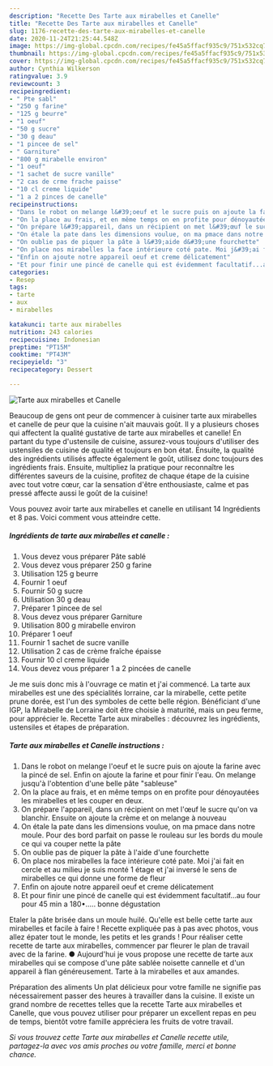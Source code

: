 ```yaml
---
description: "Recette Des Tarte aux mirabelles et Canelle"
title: "Recette Des Tarte aux mirabelles et Canelle"
slug: 1176-recette-des-tarte-aux-mirabelles-et-canelle
date: 2020-11-24T21:25:44.548Z
image: https://img-global.cpcdn.com/recipes/fe45a5ffacf935c9/751x532cq70/tarte-aux-mirabelles-et-canelle-photo-principale-de-la-recette.jpg
thumbnail: https://img-global.cpcdn.com/recipes/fe45a5ffacf935c9/751x532cq70/tarte-aux-mirabelles-et-canelle-photo-principale-de-la-recette.jpg
cover: https://img-global.cpcdn.com/recipes/fe45a5ffacf935c9/751x532cq70/tarte-aux-mirabelles-et-canelle-photo-principale-de-la-recette.jpg
author: Cynthia Wilkerson
ratingvalue: 3.9
reviewcount: 3
recipeingredient:
- " Pte sabl"
- "250 g farine"
- "125 g beurre"
- "1 oeuf"
- "50 g sucre"
- "30 g deau"
- "1 pincee de sel"
- " Garniture"
- "800 g mirabelle environ"
- "1 oeuf"
- "1 sachet de sucre vanille"
- "2 cas de crme frache paisse"
- "10 cl creme liquide"
- "1 a 2 pinces de canelle"
recipeinstructions:
- "Dans le robot on melange l&#39;oeuf et le sucre puis on ajoute la farine avec la pincé de sel. Enfin on ajoute la farine et pour finir l&#39;eau. On melange jusqu&#39;à l&#39;obtention d&#39;une belle pâte &#34;sableuse&#34;"
- "On la place au frais, et en même temps on en profite pour dénoyautées les mirabelles et les couper en deux."
- "On prépare l&#39;appareil, dans un récipient on met l&#39;œuf le sucre qu&#39;on va blanchir. Ensuite on ajoute la crème et on melange à nouveau"
- "On étale la pate dans les dimensions voulue, on ma pmace dans notre moule. Pour des bord parfait on passe le rouleau sur les bords du moule ce qui va couper nette la pâte"
- "On oublie pas de piquer la pâte à l&#39;aide d&#39;une fourchette"
- "On place nos mirabelles la face intérieure coté pate. Moi j&#39;ai fait en cercle et au milieu je suis monté 1 étage et j&#39;ai inversé le sens de mirabelles ce qui donne une forme de fleur"
- "Enfin on ajoute notre appareil oeuf et creme délicatement"
- "Et pour finir une pincé de canelle qui est évidemment facultatif...au four pour 45 min a 180•..... bonne dégustation"
categories:
- Resep
tags:
- tarte
- aux
- mirabelles

katakunci: tarte aux mirabelles 
nutrition: 243 calories
recipecuisine: Indonesian
preptime: "PT15M"
cooktime: "PT43M"
recipeyield: "3"
recipecategory: Dessert

---
```



![Tarte aux mirabelles et Canelle](https://img-global.cpcdn.com/recipes/fe45a5ffacf935c9/751x532cq70/tarte-aux-mirabelles-et-canelle-photo-principale-de-la-recette.jpg)

Beaucoup de gens ont peur de commencer à cuisiner tarte aux mirabelles et canelle de peur que la cuisine n'ait mauvais goût. Il y a plusieurs choses qui affectent la qualité gustative de tarte aux mirabelles et canelle! En partant du type d'ustensile de cuisine, assurez-vous toujours d'utiliser des ustensiles de cuisine de qualité et toujours en bon état. Ensuite, la qualité des ingrédients utilisés affecte également le goût, utilisez donc toujours des ingrédients frais. Ensuite, multipliez la pratique pour reconnaître les différentes saveurs de la cuisine, profitez de chaque étape de la cuisine avec tout votre cœur, car la sensation d'être enthousiaste, calme et pas pressé affecte aussi le goût de la cuisine!

<!--inarticleads1-->

Vous pouvez avoir tarte aux mirabelles et canelle en utilisant 14 Ingrédients et 8 pas. Voici comment vous atteindre cette.

##### Ingrédients de tarte aux mirabelles et canelle :

1. Vous devez vous préparer  Pâte sablé
1. Vous devez vous préparer 250 g farine
1. Utilisation 125 g beurre
1. Fournir 1 oeuf
1. Fournir 50 g sucre
1. Utilisation 30 g deau
1. Préparer 1 pincee de sel
1. Vous devez vous préparer  Garniture
1. Utilisation 800 g mirabelle environ
1. Préparer 1 oeuf
1. Fournir 1 sachet de sucre vanille
1. Utilisation 2 cas de crème fraîche épaisse
1. Fournir 10 cl creme liquide
1. Vous devez vous préparer 1 a 2 pincées de canelle


Je me suis donc mis à l&#39;ouvrage ce matin et j&#39;ai commencé. La tarte aux mirabelles est une des spécialités lorraine, car la mirabelle, cette petite prune dorée, est l&#39;un des symboles de cette belle région. Bénéficiant d&#39;une IGP, la Mirabelle de Lorraine doit être choisie à maturité, mais un peu ferme, pour apprécier le. Recette Tarte aux mirabelles : découvrez les ingrédients, ustensiles et étapes de préparation. 

<!--inarticleads2-->

##### Tarte aux mirabelles et Canelle instructions :

1. Dans le robot on melange l&#39;oeuf et le sucre puis on ajoute la farine avec la pincé de sel. Enfin on ajoute la farine et pour finir l&#39;eau. On melange jusqu&#39;à l&#39;obtention d&#39;une belle pâte &#34;sableuse&#34;
1. On la place au frais, et en même temps on en profite pour dénoyautées les mirabelles et les couper en deux.
1. On prépare l&#39;appareil, dans un récipient on met l&#39;œuf le sucre qu&#39;on va blanchir. Ensuite on ajoute la crème et on melange à nouveau
1. On étale la pate dans les dimensions voulue, on ma pmace dans notre moule. Pour des bord parfait on passe le rouleau sur les bords du moule ce qui va couper nette la pâte
1. On oublie pas de piquer la pâte à l&#39;aide d&#39;une fourchette
1. On place nos mirabelles la face intérieure coté pate. Moi j&#39;ai fait en cercle et au milieu je suis monté 1 étage et j&#39;ai inversé le sens de mirabelles ce qui donne une forme de fleur
1. Enfin on ajoute notre appareil oeuf et creme délicatement
1. Et pour finir une pincé de canelle qui est évidemment facultatif...au four pour 45 min a 180•..... bonne dégustation


Etaler la pâte brisée dans un moule huilé. Qu&#39;elle est belle cette tarte aux mirabelles et facile à faire ! Recette expliquée pas à pas avec photos, vous allez épater tout le monde, les petits et les grands ! Pour réaliser cette recette de tarte aux mirabelles, commencer par fleurer le plan de travail avec de la farine. ● Aujourd&#39;hui je vous propose une recette de tarte aux mirabelles qui se compose d&#39;une pâte sablée noisette cannelle et d&#39;un appareil à flan généreusement. Tarte à la mirabelles et aux amandes. 

<!--inarticleads1-->

<p>
Préparation des aliments Un plat délicieux pour votre famille ne signifie pas nécessairement passer des heures à travailler dans la cuisine. Il existe un grand nombre de recettes telles que la recette Tarte aux mirabelles et Canelle, que vous pouvez utiliser pour préparer un excellent repas en peu de temps, bientôt votre famille appréciera les fruits de votre travail.
</p>

<p>
<i>Si vous trouvez cette Tarte aux mirabelles et Canelle recette utile, partagez-la avec vos amis proches ou votre famille, merci et bonne chance.</i>
</p>
